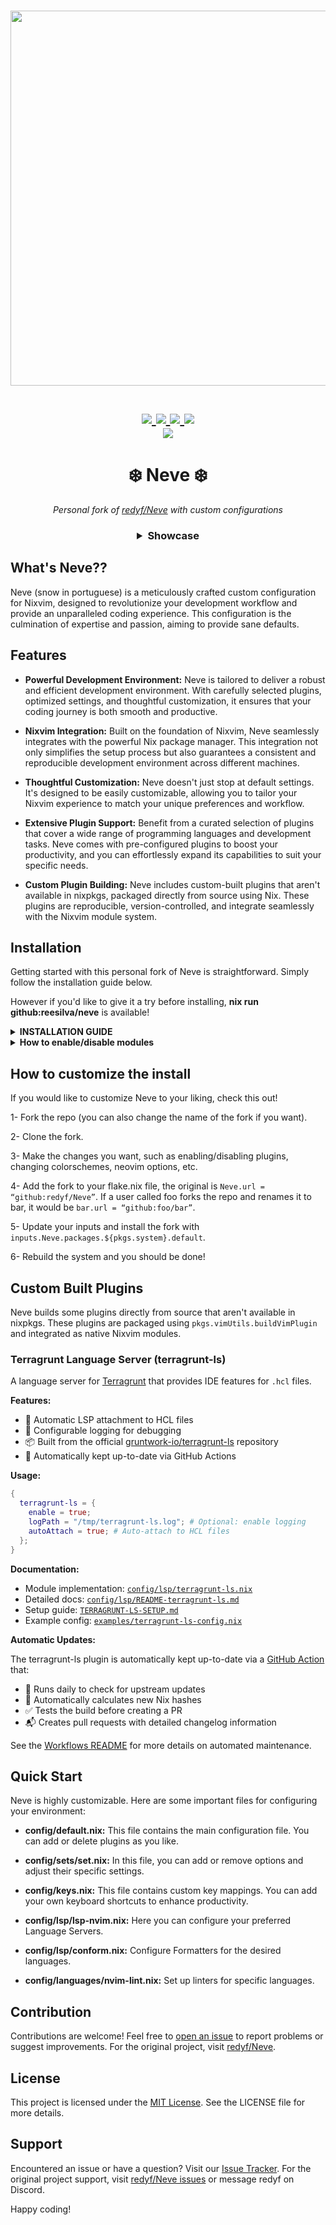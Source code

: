 <h1 align="center">
<a href='#'><img src="https://raw.githubusercontent.com/catppuccin/catppuccin/main/assets/palette/macchiato.png" width="600px"/></a>
  <br>
  <br>
  <div>
    <a href="https://github.com/reesilva/neve/issues">
        <img src="https://img.shields.io/github/issues/reesilva/neve?color=fab387&labelColor=303446&style=for-the-badge">
    </a>
    <a href="https://github.com/reesilva/neve/stargazers">
        <img src="https://img.shields.io/github/stars/reesilva/neve?color=ca9ee6&labelColor=303446&style=for-the-badge">
    </a>
    <a href="https://github.com/reesilva/neve">
        <img src="https://img.shields.io/github/repo-size/reesilva/neve?color=ea999c&labelColor=303446&style=for-the-badge">
    </a>
    <a href="https://github.com/reesilva/neve/blob/main/LICENCE">
        <img src="https://img.shields.io/static/v1.svg?style=for-the-badge&label=License&message=MIT&logoColor=ca9ee6&colorA=313244&colorB=cba6f7"/>
    </a>
    <br>
            <img href="https://builtwithnix.org" src="https://builtwithnix.org/badge.svg"/>
    </div>
   </h1>

<h1 align="center">❄️ Neve ❄️</h1>
<p align="center"><em>Personal fork of <a href="https://github.com/redyf/Neve">redyf/Neve</a> with custom configurations</em></p>
<h3 align="center">

<details>
    <summary>Showcase</summary>

![Neve](./assets/showcase1.png)
![Neve2](./assets/showcase2.png)
![Neve3](./assets/showcase3.png)
![Neve4](./assets/showcase4.png)

</details>

</h3>

## What's Neve??

Neve (snow in portuguese) is a meticulously crafted custom configuration for Nixvim, designed to revolutionize your development workflow and provide an unparalleled coding experience. This configuration is the culmination of expertise and passion, aiming to provide sane defaults.

## Features

- **Powerful Development Environment:** Neve is tailored to deliver a robust and efficient development environment. With carefully selected plugins, optimized settings, and thoughtful customization, it ensures that your coding journey is both smooth and productive.

- **Nixvim Integration:** Built on the foundation of Nixvim, Neve seamlessly integrates with the powerful Nix package manager. This integration not only simplifies the setup process but also guarantees a consistent and reproducible development environment across different machines.

- **Thoughtful Customization:** Neve doesn't just stop at default settings. It's designed to be easily customizable, allowing you to tailor your Nixvim experience to match your unique preferences and workflow.

- **Extensive Plugin Support:** Benefit from a curated selection of plugins that cover a wide range of programming languages and development tasks. Neve comes with pre-configured plugins to boost your productivity, and you can effortlessly expand its capabilities to suit your specific needs.

- **Custom Plugin Building:** Neve includes custom-built plugins that aren't available in nixpkgs, packaged directly from source using Nix. These plugins are reproducible, version-controlled, and integrate seamlessly with the Nixvim module system.

## Installation

Getting started with this personal fork of Neve is straightforward. Simply follow the installation guide below.

However if you'd like to give it a try before installing, <b>nix run github:reesilva/neve</b> is available!

<details>
    <summary><b>INSTALLATION GUIDE</b></summary>
    I'm assuming you already use nix flakes but in case you don't, please check this tutorial to enable them:

1. Go to flake.nix and add Neve.url = "github:reesilva/neve" to your inputs.

2. Run nix flake update, then Neve should be available for installation.

### Option 1: Using [Flakes](https://nixos.wiki/wiki/Flakes) to install Neve as a Nixvim module.

3. Install it by adding the following code to Nixvim configuration:

```nix
programs.nixvim = {
  enable = true;
  imports = [ inputs.Neve.nixvimModule ];
  # Then configure Nixvim as usual, you might have to lib.mkForce some of the settings
  colorschemes.catppuccin.enable = lib.mkForce false;
  colorschemes.nord.enable = true;
};
```

4. Rebuild your system and you should be done :

### Option 2: Using [Flakes](https://nixos.wiki/wiki/Flakes) to install Neve as a package

After enabling it, follow the steps below:

3. Install it by adding `inputs.Neve.packages.${pkgs.system}.default` to your environment.systemPackages or home.packages if you're using home-manager.

4. Rebuild your system and you should be done :

</details>

<details>
    <summary><b>How to enable/disable modules</b></summary>
For those who aren't familiar with the modular structure of nix, make sure to check this great tutorial made by Vimjoyer.
    
[Modularize NixOS and Home Manager | Great Practices](https://youtu.be/vYc6IzKvAJQ?si=yBSlOrQ4_Ri_KFFh)

Basically all you need to do is go to the default.nix file of each directory and enable/disable the mkDefault options.

Lets say you want to enable neo-tree, in order to do that you'd have to go to config/filetrees/default.nix and change its value
from

```nix
config = lib.mkIf config.filetrees.enable {
  neo-tree.enable = lib.mkDefault false;
};
```

to

```nix
config = lib.mkIf config.filetrees.enable {
  neo-tree.enable = lib.mkDefault true;
};
```

However, sometimes you'll have many plugins in the same directory and it can be quite annoying to change the value for all of them individually. So instead you can disable them all at once in config/default.nix like below:

To disable all UI plugins for example, you can easily do it by going to config/default.nix and toggling the value from true to false:

```nix
  ui.enable = lib.mkDefault false;
```

</details>

## How to customize the install

<p>If you would like to customize Neve to your liking, check this out!</p>

1- Fork the repo (you can also change the name of the fork if you want).

2- Clone the fork.

3- Make the changes you want, such as enabling/disabling plugins, changing colorschemes, neovim options, etc.

4- Add the fork to your flake.nix file, the original is `Neve.url = “github:redyf/Neve”`. If a user called foo forks the repo and renames it to bar, it would be `bar.url = “github:foo/bar”`.

5- Update your inputs and install the fork with `inputs.Neve.packages.${pkgs.system}.default`.

6- Rebuild the system and you should be done!

## Custom Built Plugins

Neve builds some plugins directly from source that aren't available in nixpkgs. These plugins are packaged using `pkgs.vimUtils.buildVimPlugin` and integrated as native Nixvim modules.

### Terragrunt Language Server (terragrunt-ls)

A language server for [Terragrunt](https://terragrunt.gruntwork.io/) that provides IDE features for `.hcl` files.

**Features:**
- 🚀 Automatic LSP attachment to HCL files
- 🔧 Configurable logging for debugging
- 📦 Built from the official [gruntwork-io/terragrunt-ls](https://github.com/gruntwork-io/terragrunt-ls) repository
- 🔄 Automatically kept up-to-date via GitHub Actions

**Usage:**

```nix
{
  terragrunt-ls = {
    enable = true;
    logPath = "/tmp/terragrunt-ls.log"; # Optional: enable logging
    autoAttach = true; # Auto-attach to HCL files
  };
}
```

**Documentation:**
- Module implementation: [`config/lsp/terragrunt-ls.nix`](config/lsp/terragrunt-ls.nix)
- Detailed docs: [`config/lsp/README-terragrunt-ls.md`](config/lsp/README-terragrunt-ls.md)
- Setup guide: [`TERRAGRUNT-LS-SETUP.md`](TERRAGRUNT-LS-SETUP.md)
- Example config: [`examples/terragrunt-ls-config.nix`](examples/terragrunt-ls-config.nix)

**Automatic Updates:**

The terragrunt-ls plugin is automatically kept up-to-date via a [GitHub Action](.github/workflows/update-plugins.yml) that:
- 🔄 Runs daily to check for upstream updates
- 🤖 Automatically calculates new Nix hashes
- ✅ Tests the build before creating a PR
- 📬 Creates pull requests with detailed changelog information

See the [Workflows README](.github/workflows/README.md) for more details on automated maintenance.

## Quick Start

Neve is highly customizable. Here are some important files for configuring your environment:

- **config/default.nix:** This file contains the main configuration file. You can add or delete plugins as you like.

- **config/sets/set.nix:** In this file, you can add or remove options and adjust their specific settings.

- **config/keys.nix:** This file contains custom key mappings. You can add your own keyboard shortcuts to enhance productivity.

- **config/lsp/lsp-nvim.nix:** Here you can configure your preferred Language Servers.

- **config/lsp/conform.nix:** Configure Formatters for the desired languages.

- **config/languages/nvim-lint.nix:** Set up linters for specific languages.

## Contribution

Contributions are welcome! Feel free to [open an issue](https://github.com/reesilva/neve/issues) to report problems or suggest improvements. For the original project, visit [redyf/Neve](https://github.com/redyf/Neve).

## License

This project is licensed under the [MIT License](LICENCE). See the LICENSE file for more details.

## Support

Encountered an issue or have a question? Visit our [Issue Tracker](https://github.com/reesilva/neve/issues). For the original project support, visit [redyf/Neve issues](https://github.com/redyf/Neve/issues) or message redyf on Discord.

Happy coding!
